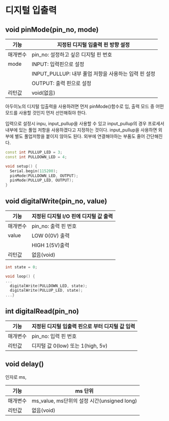 # 디지털 입출력

## void pinMode(pin_no, mode)

| 기능     | 지정된 디지털 입출력 핀 방향 설정                    |
| -------- | ---------------------------------------------------- |
| 매개변수 | pin_no: 설정하고 싶은 디지털 핀 번호                 |
| mode     | INPUT: 입력핀으로 설정                               |
|          | INPUT_PULLUP: 내부 풀업 저항을 사용하는 입력 핀 설정 |
|          | OUTPUT: 출력 핀으로 설정                             |
| 리턴값   | void(없음)                                           |

아두이노의 디지털 입출력을 사용하려면 먼저 pinMode()함수로 입, 출력 모드 중 어떤 모드를 사용할 것인지 먼저 선언해줘야 한다. 

입력으로 설정시 inpu, input_pullup을 사용할 수 있고 input_pullup의 경우 프로세서 내부에 있는 풀업 저항을 사용하겠다고 지정하는 것이다. input_pullup을 사용하면 외부에 별도 풀업저항을 붙이지 않아도 된다. 외부에 연결해야하는 부품도 줄어 간단해진다. 

~~~ c++
const int PULLUP_LED = 3;
const int PULLDOWN_LED = 4;

void setup() {
  Serial.begin(115200);
  pinMode(PULLDOWN_LED, OUTPUT);
  pinMode(PULLUP_LED, OUTPUT);
}
~~~



## void digitalWrite(pin_no, value)

| 기능     | 지정된 디지털 I/O 핀에 디지털 값 출력 |
| -------- | ------------------------------------- |
| 매개변수 | pin_no: 출력 핀 번호                  |
| value    | LOW  0(0V) 출력                       |
|          | HIGH 1(5V)출력                        |
| 리턴값   | 없음(void)                            |

~~~ c++
int state = 0;

void loop() {
...
  digitalWrite(PULLDOWN_LED, state);
  digitalWrite(PULLUP_LED, state);
...}
~~~



## int digitalRead(pin_no)

| 기능     | 지정된 디지털 입출력 핀으로 부터 디지털 값 입력 |
| -------- | ----------------------------------------------- |
| 매개변수 | pin_no: 입력 핀 번호                            |
| 리턴값   | 디지털 값 0(low) 또는 1(high, 5v)               |



## void delay()

인자로 ms, 

| 기능     | ms 단위                                     |
| -------- | ------------------------------------------- |
| 매개변수 | ms_value, ms단위의 설정 시간(unsigned long) |
| 리턴값   | 없음(void)                                  |

